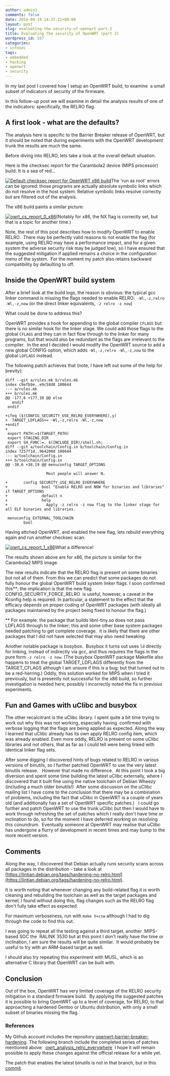 ```yaml
---
author: admin1
comments: false
date: 2014-09-19 14:37:11+00:00
layout: post
slug: evaluating-the-security-of-openwrt-part-2
title: Evaluating the security of OpenWRT (part 2)
wordpress_id: 557
categories:
- infosec
tags:
- embedded
- hacking
- openwrt
- security
---
```


In my last post I covered how I setup an OpenWRT build, to examine  a small subset of indicators of security of the firmware.

In this follow-up post we will examine in detail the analysis results of one of the indicators: specifically, the RELRO flag.


## A first look - what are the defaults?


The analysis here is specific to the Barrier Breaker release of OpenWRT, but it should be noted that during experiments with the OpenWRT development trunk the results are much the same.

Before diving into RELRO, lets take a look at the overall default situation.

Here is the checksec report for the Carambola2 device (MIPS processor) build.
It is a sea of red...

[![Default checksec report for OpenWRT x86 build](http://blog.oldcomputerjunk.net/wp-content/uploads/2014/09/owrt_cs_report_0_c2.png)](http://blog.oldcomputerjunk.net/wp-content/uploads/2014/09/owrt_cs_report_0_c2.png)The 'run as root' errors can be ignored: those programs are actually absolute symbolic links which do not resolve in the host system. Relative symbolic links resolve correctly but are filtered out of the analysis.

The x86 build paints a similar picture:

[![owrt_cs_report_0_x86](http://blog.oldcomputerjunk.net/wp-content/uploads/2014/09/owrt_cs_report_0_x86.png)](http://blog.oldcomputerjunk.net/wp-content/uploads/2014/09/owrt_cs_report_0_x86.png)(Notably for x86, the NX flag is correctly set, but that is a topic for another time.)

Note, the rest of this post describes how to modify OpenWRT to enable RELRO.  There may be perfectly valid reasons to not enable the flag (for example, using RELRO may have a performance impact, and for a given system the adverse security risk may be judged low), so I have ensured that the suggested mitigation if applied remains a choice in the configuration menu of the system.  For the moment my patch also retains backward compatibility by defaulting to off.


## Inside the OpenWRT build system


After a brief look at the build logs, the reason is obvious: the typical gcc linker command is missing the flags needed to enable RELRO:  `-Wl,-z,relro -Wl,-z,now` (or the direct linker equivalents, `-z relro -z now`)

What could be done to address this?

OpenWRT provides a hook for appending to the global compiler `CFLAGS` but there is no similar hook for the linker stage. We could add those flags to the global `CFLAGS` and they can in fact flow through to the linker for many programs, but that would also be redundant as the flags are irrelevant to the compiler.  In the end I decided I would modify the OpenWRT source to add a new global CONFIG option, which adds `-Wl,-z,relro -Wl,-z,now` to the global `LDFLAGS` instead.

The following patch achieves that (note, I have left out some of the help for brevity):
```text
diff --git a/rules.mk b/rules.mk
index c9efb9e..e9c58d8 100644
--- a/rules.mk
+++ b/rules.mk
@@ -177,6 +177,10 @@ else
   endif
 endif
 
+ifeq ($(CONFIG_SECURITY_USE_RELRO_EVERYWHERE),y)
+  TARGET_LDFLAGS+= -Wl,-z,relro -Wl,-z,now
+endif
+
 export PATH:=$(TARGET_PATH)
 export STAGING_DIR
 export SH_FUNC:=. $(INCLUDE_DIR)/shell.sh;
diff --git a/toolchain/Config.in b/toolchain/Config.in
index 7257f1d..964200d 100644
--- a/toolchain/Config.in
+++ b/toolchain/Config.in
@@ -38,6 +38,19 @@ menuconfig TARGET_OPTIONS
 
                  Most people will answer N.
 
+       config SECURITY_USE_RELRO_EVERYWHERE
+               bool "Enable RELRO and NOW for binaries and libraries" if TARGET_OPTIONS
+               default n
+               help
+                 Apply -z relro -z now flag to the linker stage for all ELF binaries and libraries.
 
 menuconfig EXTERNAL_TOOLCHAIN
        bool
```
Having attched OpenWRT, and enabled the new flag, lets rebuild everything again and run another checksec scan.

[![owrt_cs_report_1_x86](http://blog.oldcomputerjunk.net/wp-content/uploads/2014/09/owrt_cs_report_1_x86.png)](http://blog.oldcomputerjunk.net/wp-content/uploads/2014/09/owrt_cs_report_1_x86.png)What a difference!

The results shown above are for x86, the picture is similar for the Carambola2 MIPS image.

The new results indicate that the RELRO flag is present on some binaries but not all of them. From this we can predict that some packages do not fully honour the global OpenWRT build system linker flags. I soon confirmed this**; the implication is that the new flag CONFIG_SECURITY_FORCE_RELRO  is useful, however, a caveat in the Kconfig help is required. In particular, a statement to the effect that the efficacy depends on proper coding of OpenWRT packages (with ideally all packages maintained by the project being fixed to honour the flag.)

** For example: the package that builds libnl-tiny.so does not pass LDFLAGS through to the linker; this and some other base system packages needed patching to get complete coverage.  it is likely that there are other packages that I did not have selected that may also need tweaking.

Another notable package is busybox.  Busybox it turns out uses `ld` directly for linking, instead of indirectly via gcc, and thus requires the flags in the pure form `-z relro -z now`.  (The busybox OpenWRT package Makefile also happens to treat the global TARGET_LDFLAGS differently from the TARGET_CFLAGS although I am unsure if this is a bug; but that turned out to be a red-herring.)  Oddly, this solution worked for MIPS when I tried it previously, but is presently not successful for the x86 build, so further investigation is needed here; possibly I incorrectly noted the fix in previous experiments.



## Fun and Games with uClibc and busybox


The other recalcitrant is the uClibc library. I spent quite a bit time trying to work out why this was not working, especially having  confirmed with verbose logging that the flags are being applied as expected. Along the way I learned that uClibc already has its own apply RELRO config item, which was already enabled.  Even more oddly, RELRO is present on some uClibc libraries and not others, that as far as I could tell were being linked with identical linker flag sets.

After some digging I discovered hints of bugs related to RELRO in various versions of binutils, so I further patched OpenWRT to use the very latest binutils release.   However that made no difference.  At this point I took a big diversion and spent some time building the latest uClibc externally, where I discovered that it built fine using the native toolchain of Debian Wheezy (including a much older binutils!)  After some discussion on the uClibc mailing list I have come to the conclusion that there may be a combination of problems, including the fact that uClibc in OpenWRT is a couple of years old (and additionally has a set of OpenWRT specific patches.)   I could go further and patch OpenWRT to use the trunk uClibc but then I would have to work through refreshing the set of patches which I really don't have time or inclination to do, so for the moment I have deferred working on resolving this conundrum.  Eventually someone at OpenWRT may realise that uClibc has undergone a flurry of development in recent times and may bump to the more recent version.


## Comments


Along the way, I discovered that Debian actually runs security scans across all packages in the distribution - take a look at [https://lintian.debian.org/tags/hardening-no-relro.html](https://lintian.debian.org/tags/hardening-no-relro.html).

It is worth noting that whenever changing any build-related flag it is worth cleaning and rebuilding the toolchain as well as the target packages and kernel; I found without doing this, flag changes such as the RELRO flag don't fully take effect as expected.

For maximum verboseness, run with `make V=csw` although I had to dig through the code to find this out.

I was going to repeat all the testing against a third target, another  MIPS-based SOC the  RALINK 3530 but at this point I don't really have the time or inclination, I am sure the results will be quite similar.  It would probably be useful to try with an ARM-based target as well.

I should also try repeating this experiment with MUSL, which is an alternative C library that OpenWRT can be built with.


## Conclusion


Out of the box, OpenWRT has very limited coverage of the RELRO security mitigation in a standard firmware build.  By applying the suggested patches it is possible to bring OpenWRT up to a level of coverage, for RELRO, to that approaching a hardened Gentoo or Ubuntu distribution, with only a small subset of binaries missing the flag.


### References


My Github account includes the repository [openwrt-barrier-breaker-hardening](https://github.com/pastcompute/openwrt-barrier-breaker-hardening). The following branch include the completed series of patches  mentioned above:  [owrt_analysis_relro_everywhere](https://github.com/pastcompute/openwrt-barrier-breaker-hardening/tree/owrt_analysis_relro_everywhere)  I hope it will remain possible to apply these changes against the official release for a while yet.

The patch that enables the latest binutils is not in that branch, but in this [commit](https://github.com/pastcompute/openwrt-barrier-breaker-hardening/commit/f71f1e85266d6b6afd076b764693042aa1261e9c).
